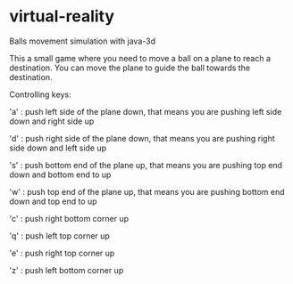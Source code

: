 virtual-reality
===============

Balls movement simulation with java-3d

This a small game where you need to move a ball on a plane to reach a destination. You can move the plane to guide the
ball towards the destination.

Controlling keys:

'a' : push left side of the plane down, that means you are pushing left side down and right side up

'd' : push right side of the plane down, that means you are pushing right side down and left side up

's' : push bottom end of the plane up, that means you are pushing top end down and bottom end to up

'w' : push top end of the plane up, that means you are pushing bottom end down and top end to up

'c' : push right bottom corner up

'q' : push left top corner up

'e' : push right top corner up

'z' : push left bottom corner up




